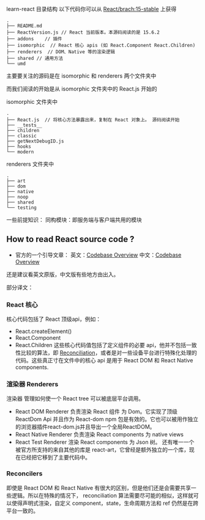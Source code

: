 
learn-react 目录结构 以下代码你可以从 [React/brach:15-stable](https://github.com/facebook/react/tree/15-stable) 上获得
```
.
├── README.md   
├── ReactVersion.js // React 当前版本。本源码阅读的是 15.6.2
├── addons    // 插件
├── isomorphic  // React 核心 apis (如 React.Component React.Children)
├── renderers  // DOM、Native 等的渲染逻辑
├── shared // 通用方法
└── umd   
```

主要要关注的源码是在 isomorphic 和 renderers 两个文件夹中

而我们阅读的开始是从 isomorphic 文件夹中的 React.js 开始的

isomorphic 文件夹中
```
.
├── React.js  // 将核心方法暴露出来，复制在 React 对象上。 源码阅读开始
├── __tests__
├── children
├── classic
├── getNextDebugID.js
├── hooks
└── modern
```

renderers 文件夹中
```
.
├── art
├── dom
├── native
├── noop
├── shared 
└── testing
```


一些前提知识：
同构模块：即服务端与客户端共用的模块


## How to read React source code ?
- 官方的一个引导文章：
英文：[Codebase Overview](https://reactjs.org/docs/codebase-overview.html)
中文：[Codebase Overview](http://www.css88.com/react/docs/codebase-overview.html)

还是建议看英文原版，中文版有些地方由出入。

部分译文：
### React 核心
核心代码包括了 React 顶级api，例如：
- React.createElement()
- React.Component
- React.Children
这些核心代码值包括了定义组件的必要 api，他并不包括一致性比较的算法，即 [Reconciliation](http://www.css88.com/react/docs/reconciliation.html)，或者是对一些设备平台进行特殊化处理的代码。这些真正寸在文件中的核心 api 是用于 React DOM 和 React Native components.



### 渲染器 Renderers
渲染器 管理如何使一个 React tree 可以被底层平台调用。
- React DOM Renderer 负责渲染 React 组件 为 Dom。它实现了顶级 ReactDom Api 并且作为 React-dom npm 包是有效的。它也可以被用作独立的浏览器插件react-dom.js并且导出一个全局ReactDOM。
- React Native Renderer 负责渲染 React components 为 native views
- React Test Renderer 渲染 React components 为 Json 树。
还有唯一一个被官方所支持的来自其他的库是 react-art，它曾经是额外独立的一个库，现在已经把它移到了主要代码中。



### Reconcilers
即使是 React DOM 和 React Native 有很大的区别，但是他们还是会需要共享一些逻辑。所以在特殊的情况下， reconciliation 算法需要尽可能的相似，这样就可以使得声明式渲染，自定义 component，state，生命周期方法和 ref 仍然是在跨平台一致的。

